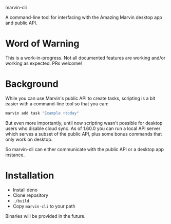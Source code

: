 marvin-cli

A command-line tool for interfacing with the Amazing Marvin desktop app and public API.

# Word of Warning

This is a work-in-progress. Not all documented features are working and/or
working as expected. PRs welcome!

# Background

While you can use Marvin's public API to create tasks, scripting is a bit
easier with a command-line tool so that you can:

```bash
marvin add task "Example +today"
```

But even more importantly, until now scripting wasn't possible for desktop
users who disable cloud sync. As of 1.60.0 you can run a local API server which
serves a subset of the public API, plus some bonus commands that only work on
desktop.

So marvin-cli can either communicate with the public API or a desktop app
instance.

# Installation

* Install deno
* Clone repository
* `./build`
* Copy `marvin-cli` to your path

Binaries will be provided in the future.

